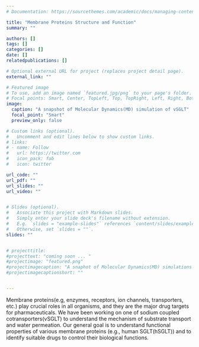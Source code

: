 ```yaml
---
# Documentation: https://sourcethemes.com/academic/docs/managing-content/

title: "Membrane Proteins Structure and Function"
summary: ""

authors: []
tags: []
categories: []
date: [] 
relatedpublications: []

# Optional external URL for project (replaces project detail page).
external_link: ""

# Featured image
# To use, add an image named `featured.jpg/png` to your page's folder.
# Focal points: Smart, Center, TopLeft, Top, TopRight, Left, Right, BottomLeft, Bottom, BottomRight.
image: 
  caption: "A snapshot of Molecular Dynamics(MD) simulation of vSGLT"
  focal_point: "Smart"
  preview_only: false

# Custom links (optional).
#   Uncomment and edit lines below to show custom links.
# links:
# - name: Follow
#   url: https://twitter.com
#   icon_pack: fab
#   icon: twitter

url_code: ""
url_pdf: ""
url_slides: ""
url_video: ""


# Slides (optional).
#   Associate this project with Markdown slides.
#   Simply enter your slide deck's filename without extension.
#   E.g. `slides = "example-slides"` references `content/slides/example-slides.md`.
#   Otherwise, set `slides = ""`.
slides: ""


# projecttitle: 
#projecttext: "coming soon ... "
#projectimage: "featured.png"
#projectimagecaption: "A snaphot of Molecular Dynamics(MD) simulations of vSGLT"
#projectimagecaptionshort: ""


---
```


Membrane proteins(e.g, enzymes, receptors, ion channels, transporters, etc.) play crucial roles in all organisms, and they are the major drug targets for pharmaceuticals. We have been working on one of sodium coupled cotransporters(vSGLT) to understand the mechanism of substrate transport and water permeation. Our general goal is to understand functional properties of various membrane proteins (e.g., human SGLT(hSGLT)) and to identify suitable drugs to control their biological functions.

